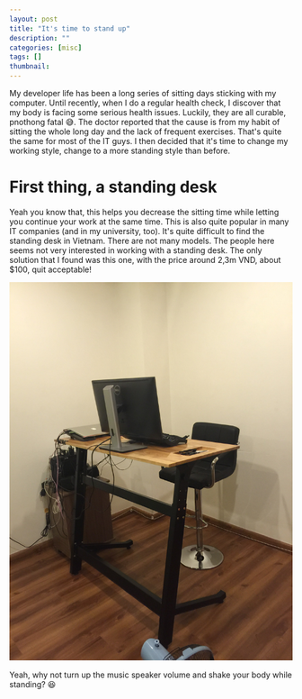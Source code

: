 ```yaml
---
layout: post
title: "It's time to stand up"
description: ""
categories: [misc]
tags: []
thumbnail: 
---
```


[desk1]: /files/2016-07-02-its-time-to-stand-up/desk1.jpg

My developer life has been a long series of sitting days sticking with my computer. Until recently, when I do a regular health check, I discover that my body is facing some serious health issues. Luckily, they are all curable, pnothong fatal 😅. The doctor reported that the cause is from my habit of sitting the whole long day and the lack of frequent exercises. That's quite the same for most of the IT guys. I then decided that it's time to change my working style, change to a more standing style than before.

# First thing, a standing desk

Yeah you know that, this helps you decrease the sitting time while letting you continue your work at the same time. This is also quite popular in many IT companies (and in my university, too). It's quite difficult to find the standing desk in Vietnam. There are not many models. The people here seems not very interested in working with a standing desk. The only solution that I found was this one, with the price around 2,3m VND, about $100, quit acceptable!

![desk][desk1]

Yeah, why not turn up the music speaker volume and shake your body while standing? 😆